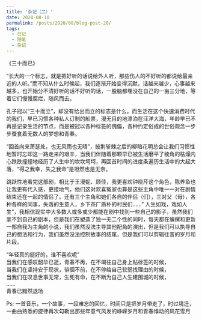 ```yaml
---
title: '杂记（二）'
date: 2020-08-10
permalink: /posts/2020/08/blog-post-20/
tags:
  - 日记
  - 随笔
  - 杂记
---
```


《三十而已》

“长大的一个标志，就是把好听的话说给外人听，那些伤人的不好听的都说给最亲近的人听。”而不知从什么时候起，我们逐渐开始变得沉默，话越来越少，心事越来越多，也开始分不清好听的话不好听的话，一股脑都埋没在自己的一亩三分地，等着它们慢慢腐烂，随风而去。

孔子冠以“三十而立”，却没有给出而立的标志是什么。而生活在这个快速消费时代的我们，早已习惯各种私人订制的船票，漫无目的地漂泊在汪洋大海，年龄早已不再是记录生活的节点，而是被冠以各种标签的傀儡，各种约定俗成的世俗观念一步步蚕食着无数人的梦想和青春。

“回首向来萧瑟处，也无风雨也无晴”，披荆斩棘之后的柳暗花明总会让我们习惯性地暂时忘却这一路走来的艰辛，当我们伴随着那颗早已被生活磨平了棱角的枯燥内心跌跌撞撞地经历了人生中的坎坎坷坷，再回首时间的进度条遍历生活中的大起大落，“得之我幸，失之我命”是坦然也是无奈。

跳跃性地看完这部剧，相比于王漫妮、顾佳，我更喜欢钟晓芹这个角色，陈养鱼也让我更有代入感，更接地气，他们这对欢喜冤家也算是这些主角中唯一一对在剧情结束还在一起的情侣了。还有三个主角和她们各自的伴侣（们），三对父（母），各种各样的同事，失落的生意人，乡下茶厂质朴的村民们……”  人生如戏，戏如人生”，我相信现实中大多数人或多或少都能在剧中找到一些自己的影子，虽然我们拿不到自己的剧本，但是我们在塑造了独一无二个性的同时，每天都在编撰和更新一部自我为主角的小说，我们虽然没法主导其他配角的演出，但是我们可以执导自己的想法和行为，我们虽然没法控制故事的结尾，但是我们可以剪辑往昔的岁月和片段。

“年轻真的挺好的，谁不喜欢呢”\
当我们在感叹韶华已逝，青春不再，在不竭往自己身上贴标签的时候，\
当我们在坚持安于现状，徘徊不前，在不停给自己软弱找理由的时候，\
当我们在叹息世事无常，生死有命，在不断为自己人生建围城的时候，\
……\
青春已黯然退场

Ps: 一首音乐，一个故事，一段难忘的回忆，时间只是把岁月带走了，时过境迁，一曲曲熟悉的旋律再次勾勒出那些年意气风发的峥嵘岁月和青春悸动的风花雪月
